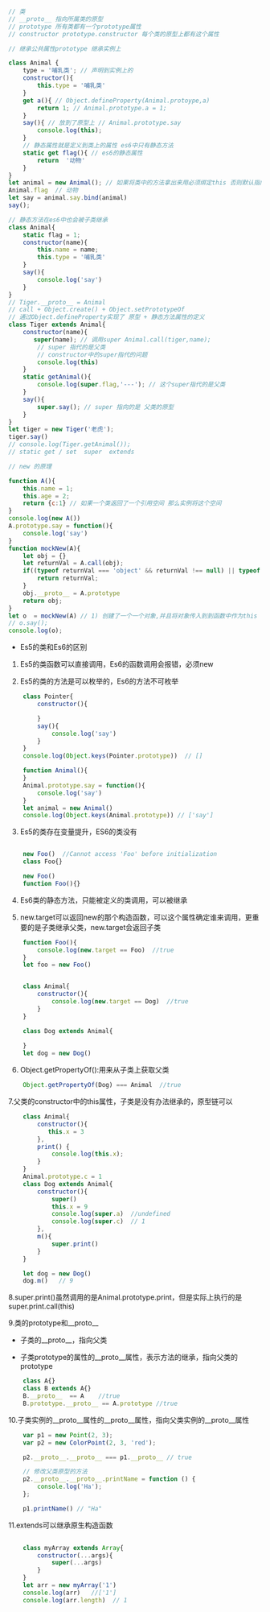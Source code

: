<!--
 * @Author: your name
 * @Date: 2020-03-11 10:48:46
 * @LastEditTime: 2020-05-18 16:01:38
 * @LastEditors: Please set LastEditors
 * @Description: In User Settings Edit
 * @FilePath: /webNotes/web/es6/class.md
 -->

```javaScript
// 类
// __proto__ 指向所属类的原型
// prototype 所有类都有一个prototype属性
// constructor prototype.constructor 每个类的原型上都有这个属性

// 继承公共属性prototype 继承实例上

class Animal {
    type = '哺乳类'; // 声明到实例上的
    constructor(){
        this.type = '哺乳类'
    }
    get a(){ // Object.defineProperty(Animal.protoype,a)
        return 1; // Animal.prototype.a = 1;
    }
    say(){ // 放到了原型上 // Animal.prototype.say
        console.log(this);
    }
    // 静态属性就是定义到类上的属性 es6中只有静态方法
    static get flag(){ // es6的静态属性
        return  '动物'
    }
}
let animal = new Animal(); // 如果将类中的方法拿出来用必须绑定this 否则默认指向undefind
Animal.flag  // 动物
let say = animal.say.bind(animal)
say();

// 静态方法在es6中也会被子类继承
class Animal{
    static flag = 1;
    constructor(name){
        this.name = name;
        this.type = '哺乳类'
    }
    say(){
        console.log('say')
    }
}
// Tiger.__proto__ = Animal
// call + Object.create() + Object.setPrototypeOf
// 通过Object.defineProperty实现了 原型 + 静态方法属性的定义
class Tiger extends Animal{
    constructor(name){
       super(name); // 调用super Animal.call(tiger,name);
        // super 指代的是父类
        // constructor中的super指代的问题
        console.log(this)
    }
    static getAnimal(){
        console.log(super.flag,'---'); // 这个super指代的是父类
    }
    say(){
        super.say(); // super 指向的是 父类的原型
    }
}
let tiger = new Tiger('老虎');
tiger.say()
// console.log(Tiger.getAnimal());
// static get / set  super  extends

// new 的原理

function A(){
    this.name = 1;
    this.age = 2;
    return {c:1} // 如果一个类返回了一个引用空间 那么实例将这个空间
}
console.log(new A())
A.prototype.say = function(){
    console.log('say')
}
function mockNew(A){
    let obj = {}
    let returnVal = A.call(obj);
    if((typeof returnVal === 'object' && returnVal !== null) || typeof returnVal === 'function'){
        return returnVal;
    }
    obj.__proto__ = A.prototype
    return obj;
}
let o  = mockNew(A) // 1) 创建了一个一个对象,并且将对象传入到到函数中作为this
// o.say();
console.log(o);
```

+ Es5的类和Es6的区别

1. Es5的类函数可以直接调用，Es6的函数调用会报错，必须new

2. Es5的类的方法是可以枚举的，Es6的方法不可枚举

```javaScript
    class Pointer{
        constructor(){

        }
        say(){
            console.log('say')
        }
    }
    console.log(Object.keys(Pointer.prototype))  // []

    function Animal(){
    }
    Animal.prototype.say = function(){
        console.log('say')
    }
    let animal = new Animal()
    console.log(Object.keys(Animal.prototype)) // ['say']
```

3. Es5的类存在变量提升，ES6的类没有

```javaScript

    new Foo()  //Cannot access 'Foo' before initialization
    class Foo{}  

    new Foo()
    function Foo(){}
```
4. Es6类的静态方法，只能被定义的类调用，可以被继承

5. new.target可以返回new的那个构造函数，可以这个属性确定谁来调用，更重要的是子类继承父类，new.target会返回子类

```javaScript
    function Foo(){
        console.log(new.target == Foo)  //true
    }
    let foo = new Foo()


    class Animal{
        constructor(){
            console.log(new.target == Dog)  //true
        }
    }

    class Dog extends Animal{
        
    }
    let dog = new Dog()
```

6. Object.getPropertyOf():用来从子类上获取父类

```javaScript
    Object.getPropertyOf(Dog) === Animal  //true
```

7.父类的constructor中的this属性，子类是没有办法继承的，原型链可以

```javaScript
    class Animal{
        constructor(){
           this.x = 3
        },
        print() {
            console.log(this.x);
        }
    }
    Animal.prototype.c = 1
    class Dog extends Animal{
        constructor(){
            super()
            this.x = 9
            console.log(super.a)  //undefined
            console.log(super.c)  // 1
        },
        m(){
            super.print()
        }
    }

    let dog = new Dog()
    dog.m()   // 9
```

8.super.print()虽然调用的是Animal.prototype.print，但是实际上执行的是super.print.call(this)

9.类的prototype和__proto__

+ 子类的__proto__，指向父类

+ 子类prototype的属性的__proto__属性，表示方法的继承，指向父类的prototype

```javaScript
    class A{}
    class B extends A{}
    B.__proto__  == A    //true
    B.prototype.__proto__ == A.prototype //true
```
10.子类实例的__proto__属性的__proto__属性，指向父类实例的__proto__属性

```javaScript
    var p1 = new Point(2, 3);
    var p2 = new ColorPoint(2, 3, 'red');

    p2.__proto__.__proto__ === p1.__proto__ // true

    // 修改父类原型的方法
    p2.__proto__.__proto__.printName = function () {
        console.log('Ha');
    };

    p1.printName() // "Ha"
```

11.extends可以继承原生构造函数

```javaScript
    
    class myArray extends Array{ 
        constructor(...args){
            super(...args)
        }
    }
    let arr = new myArray('1')
    console.log(arr)   //['1']
    console.log(arr.length)  // 1
```
